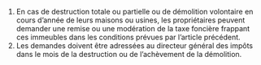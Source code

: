 1) En cas de destruction totale ou partielle ou de démolition volontaire en cours d’année de leurs maisons ou usines, les propriétaires peuvent demander une remise ou une modération de la taxe foncière frappant ces immeubles dans les conditions prévues par l’article précédent.
2) Les demandes doivent être adressées au directeur général des impôts dans le mois
de la destruction ou de l’achèvement de la démolition.